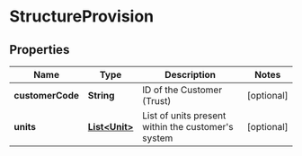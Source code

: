 

# StructureProvision

## Properties

Name | Type | Description | Notes
------------ | ------------- | ------------- | -------------
**customerCode** | **String** | ID of the Customer (Trust) |  [optional]
**units** | [**List&lt;Unit&gt;**](Unit.md) | List of units present within the customer&#39;s system |  [optional]




